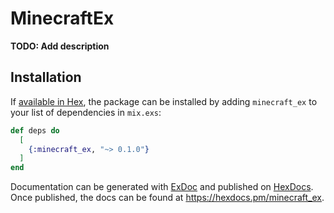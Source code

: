 # MinecraftEx

**TODO: Add description**

## Installation

If [available in Hex](https://hex.pm/docs/publish), the package can be installed
by adding `minecraft_ex` to your list of dependencies in `mix.exs`:

```elixir
def deps do
  [
    {:minecraft_ex, "~> 0.1.0"}
  ]
end
```

Documentation can be generated with [ExDoc](https://github.com/elixir-lang/ex_doc)
and published on [HexDocs](https://hexdocs.pm). Once published, the docs can
be found at <https://hexdocs.pm/minecraft_ex>.

